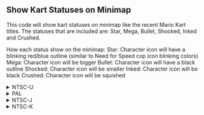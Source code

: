 ## Show Kart Statuses on Minimap

This code will show kart statuses on minimap like the recent Mario Kart titles. The statuses that are included are: Star, Mega, Bullet, Shocked, Inked and Crushed.

How each status show on the minimap:
Star: Character icon will have a blinking red/blue outline (similar to Need for Speed cop icon blinking colors)
Mega: Character icon will be bigger
Bullet: Character icon will have a black outline
Shocked: Character icon will be smaller
Inked: Character icon will be black
Crushed: Character icon will be squished

<details>
<summary>NTSC-U</summary>

If you want to remove specific statuses from the compiled ASM code, replace these lines:
Star: 75608000 40820014 to 75608000 60000000
Mega: 70E08000 4182000C to 70E08000 4800000C
Bullet:  74E01800 40820034 to  74E01000 40820034
Shocked: 70E00080 4182000C to 70E00080 4800000C
Inked: 74E01000 41820008 to 74E01000 48000008 (No black icon but keep outline) AND ALSO 74E01800 40820034 to 74E00800 40820034 (No outline) - Be aware that this second line is also where the Bullet is handled, so if you don't want neither of them, change 40820034 to 60000000
Crushed: 74E00001 41820014 to 74E00001 48000014

```powerpc
C27E2018 00000025
3D40809C 818AD110
818C0020 2804000B
4081000C 808A8F68
88840B84 1D640004
7D8C5A14 818C0000
818C0000 818C0004
48000009 3E19999A
7D2802A6 815C01B8
C00A0044 C0290000
811C01BC 813C01C0
C0490044 80EC000C
70E08000 4182000C
EC00082A EC42082A
70E00080 4182000C
EC000828 EC420828
74E01000 41820008
EC000028 D00A0044
D0480044 D0490044
74E00001 41820014
EC000828 EC420828
EC000828 EC420828
D00A0048 D0480048
D0490048 816C0008
75608000 40820014
74E01800 40820034
80030B90 48000058
89430050 394A0001
2C0A000A 41800008
39400000 99430050
2C0A0005 3BE00002
41800008 3BE00001
38000002 819C01BC
39600001 996C00BB
819C01C0 39600005
996C00BB 3D80807E
618C2114 7D8903A6
4E800420 00000000
```
</details>

<details>
<summary>PAL</summary>

If you want to remove specific statuses from the compiled ASM code, replace these lines:
Star: 75608000 40820014 to 75608000 60000000
Mega: 70E08000 4182000C to 70E08000 4800000C
Bullet:  74E01800 40820034 to  74E01000 40820034
Shocked: 70E00080 4182000C to 70E00080 4800000C
Inked: 74E01000 41820008 to 74E01000 48000008 (No black icon but keep outline) AND ALSO 74E01800 40820034 to 74E00800 40820034 (No outline) - Be aware that this second line is also where the Bullet is handled, so if you don't want neither of them, change 40820034 to 60000000
Crushed: 74E00001 41820014 to 74E00001 48000014

```powerpc
C27EB8C4 00000025
3D40809C 818A18F8
818C0020 2804000B
4081000C 808AD728
88840B84 1D640004
7D8C5A14 818C0000
818C0000 818C0004
48000009 3E19999A
7D2802A6 815C01B8
C00A0044 C0290000
811C01BC 813C01C0
C0490044 80EC000C
70E08000 4182000C
EC00082A EC42082A
70E00080 4182000C
EC000828 EC420828
74E01000 41820008
EC000028 D00A0044
D0480044 D0490044
74E00001 41820014
EC000828 EC420828
EC000828 EC420828
D00A0048 D0480048
D0490048 816C0008
75608000 40820014
74E01800 40820034
80030B90 48000058
89430050 394A0001
2C0A000A 41800008
39400000 99430050
2C0A0005 3BE00002
41800008 3BE00001
38000002 819C01BC
39600001 996C00BB
819C01C0 39600005
996C00BB 3D80807E
618CB9C0 7D8903A6
4E800420 00000000
```
</details>

<details>
<summary>NTSC-J</summary>

If you want to remove specific statuses from the compiled ASM code, replace these lines:
Star: 75608000 40820014 to 75608000 60000000
Mega: 70E08000 4182000C to 70E08000 4800000C
Bullet:  74E01800 40820034 to  74E01000 40820034
Shocked: 70E00080 4182000C to 70E00080 4800000C
Inked: 74E01000 41820008 to 74E01000 48000008 (No black icon but keep outline) AND ALSO 74E01800 40820034 to 74E00800 40820034 (No outline) - Be aware that this second line is also where the Bullet is handled, so if you don't want neither of them, change 40820034 to 60000000
Crushed: 74E00001 41820014 to 74E00001 48000014

```powerpc
C27EAF30 00000025
3D40809C 818A0958
818C0020 2804000B
4081000C 808AC788
88840B84 1D640004
7D8C5A14 818C0000
818C0000 818C0004
48000009 3E19999A
7D2802A6 815C01B8
C00A0044 C0290000
811C01BC 813C01C0
C0490044 80EC000C
70E08000 4182000C
EC00082A EC42082A
70E00080 4182000C
EC000828 EC420828
74E01000 41820008
EC000028 D00A0044
D0480044 D0490044
74E00001 41820014
EC000828 EC420828
EC000828 EC420828
D00A0048 D0480048
D0490048 816C0008
75608000 40820014
74E01800 40820034
80030B90 48000058
89430050 394A0001
2C0A000A 41800008
39400000 99430050
2C0A0005 3BE00002
41800008 3BE00001
38000002 819C01BC
39600001 996C00BB
819C01C0 39600005
996C00BB 3D80807E
618CB02C 7D8903A6
4E800420 00000000
```
</details>

<details>
<summary>NTSC-K</summary>

If you want to remove specific statuses from the compiled ASM code, replace these lines:
Star: 75608000 40820014 to 75608000 60000000
Mega: 70E08000 4182000C to 70E08000 4800000C
Bullet:  74E01800 40820034 to  74E01000 40820034
Shocked: 70E00080 4182000C to 70E00080 4800000C
Inked: 74E01000 41820008 to 74E01000 48000008 (No black icon but keep outline) AND ALSO 74E01800 40820034 to 74E00800 40820034 (No outline) - Be aware that this second line is also where the Bullet is handled, so if you don't want neither of them, change 40820034 to 60000000
Crushed: 74E00001 41820014 to 74E00001 48000014

```powerpc
C27D9C84 00000025
3D40809B 818AFF38
818C0020 2804000B
4081000C 808ABD68
88840B84 1D640004
7D8C5A14 818C0000
818C0000 818C0004
48000009 3E19999A
7D2802A6 815C01B8
C00A0044 C0290000
811C01BC 813C01C0
C0490044 80EC000C
70E08000 4182000C
EC00082A EC42082A
70E00080 4182000C
EC000828 EC420828
74E01000 41820008
EC000028 D00A0044
D0480044 D0490044
74E00001 41820014
EC000828 EC420828
EC000828 EC420828
D00A0048 D0480048
D0490048 816C0008
75608000 40820014
74E01800 40820034
80030B90 48000058
89430050 394A0001
2C0A000A 41800008
39400000 99430050
2C0A0005 3BE00002
41800008 3BE00001
38000002 819C01BC
39600001 996C00BB
819C01C0 39600005
996C00BB 3D80807D
618C9D80 7D8903A6
4E800420 00000000
```
</details>